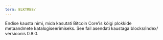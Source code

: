 ```yaml
---
term: BLKTREE/
---
```


Endise kausta nimi, mida kasutati Bitcoin Core'is kõigi plokkide metaandmete katalogiseerimiseks. See fail asendati kaustaga blocks/index/ versioonis 0.8.0.